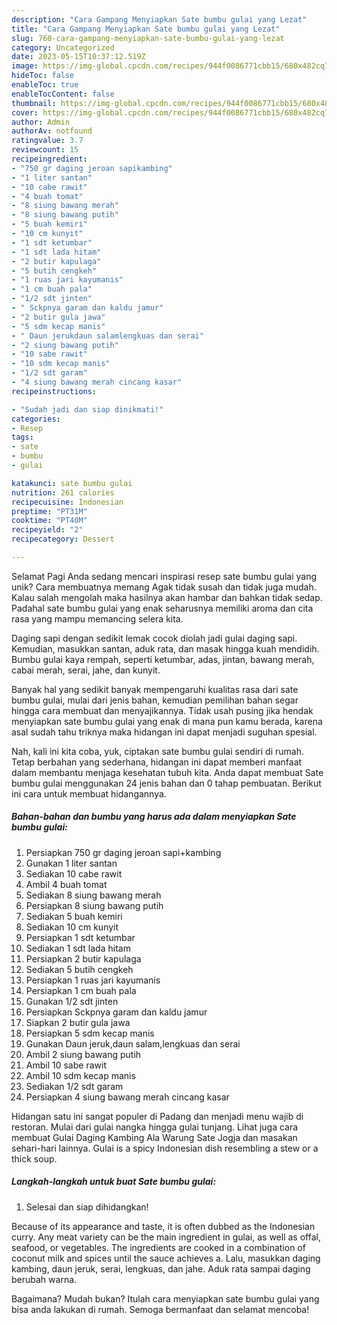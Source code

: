 ```yaml
---
description: "Cara Gampang Menyiapkan Sate bumbu gulai yang Lezat"
title: "Cara Gampang Menyiapkan Sate bumbu gulai yang Lezat"
slug: 760-cara-gampang-menyiapkan-sate-bumbu-gulai-yang-lezat
category: Uncategorized
date: 2023-05-15T10:37:12.519Z
image: https://img-global.cpcdn.com/recipes/944f0086771cbb15/680x482cq70/sate-bumbu-gulai-foto-resep-utama.jpg
hideToc: false
enableToc: true
enableTocContent: false
thumbnail: https://img-global.cpcdn.com/recipes/944f0086771cbb15/680x482cq70/sate-bumbu-gulai-foto-resep-utama.jpg
cover: https://img-global.cpcdn.com/recipes/944f0086771cbb15/680x482cq70/sate-bumbu-gulai-foto-resep-utama.jpg
author: Admin
authorAv: notfound
ratingvalue: 3.7
reviewcount: 15
recipeingredient:
- "750 gr daging jeroan sapikambing"
- "1 liter santan"
- "10 cabe rawit"
- "4 buah tomat"
- "8 siung bawang merah"
- "8 siung bawang putih"
- "5 buah kemiri"
- "10 cm kunyit"
- "1 sdt ketumbar"
- "1 sdt lada hitam"
- "2 butir kapulaga"
- "5 butih cengkeh"
- "1 ruas jari kayumanis"
- "1 cm buah pala"
- "1/2 sdt jinten"
- " Sckpnya garam dan kaldu jamur"
- "2 butir gula jawa"
- "5 sdm kecap manis"
- " Daun jerukdaun salamlengkuas dan serai"
- "2 siung bawang putih"
- "10 sabe rawit"
- "10 sdm kecap manis"
- "1/2 sdt garam"
- "4 siung bawang merah cincang kasar"
recipeinstructions:

- "Sudah jadi dan siap dinikmati!"
categories:
- Resep
tags:
- sate
- bumbu
- gulai

katakunci: sate bumbu gulai 
nutrition: 261 calories
recipecuisine: Indonesian
preptime: "PT31M"
cooktime: "PT40M"
recipeyield: "2"
recipecategory: Dessert

---
```



Selamat Pagi Anda sedang mencari inspirasi resep sate bumbu gulai yang unik? Cara membuatnya memang Agak tidak susah dan tidak juga mudah. Kalau salah mengolah maka hasilnya akan hambar dan bahkan tidak sedap. Padahal sate bumbu gulai yang enak seharusnya memiliki aroma dan cita rasa yang mampu memancing selera kita.


Daging sapi dengan sedikit lemak cocok diolah jadi gulai daging sapi. Kemudian, masukkan santan, aduk rata, dan masak hingga kuah mendidih. Bumbu gulai kaya rempah, seperti ketumbar, adas, jintan, bawang merah, cabai merah, serai, jahe, dan kunyit.

Banyak hal yang sedikit banyak mempengaruhi kualitas rasa dari sate bumbu gulai, mulai dari jenis bahan, kemudian pemilihan bahan segar hingga cara membuat dan menyajikannya. Tidak usah pusing jika hendak menyiapkan sate bumbu gulai yang enak di mana pun kamu berada, karena asal sudah tahu triknya maka hidangan ini dapat menjadi suguhan spesial.


Nah, kali ini kita coba, yuk, ciptakan sate bumbu gulai sendiri di rumah. Tetap berbahan yang sederhana, hidangan ini dapat memberi manfaat dalam membantu menjaga kesehatan tubuh kita. Anda dapat membuat Sate bumbu gulai menggunakan 24 jenis bahan dan 0 tahap pembuatan. Berikut ini cara untuk membuat hidangannya.

<!--inarticleads1-->

##### Bahan-bahan dan bumbu yang harus ada dalam menyiapkan Sate bumbu gulai:

1. Persiapkan 750 gr daging jeroan sapi+kambing
1. Gunakan 1 liter santan
1. Sediakan 10 cabe rawit
1. Ambil 4 buah tomat
1. Sediakan 8 siung bawang merah
1. Persiapkan 8 siung bawang putih
1. Sediakan 5 buah kemiri
1. Sediakan 10 cm kunyit
1. Persiapkan 1 sdt ketumbar
1. Sediakan 1 sdt lada hitam
1. Persiapkan 2 butir kapulaga
1. Sediakan 5 butih cengkeh
1. Persiapkan 1 ruas jari kayumanis
1. Persiapkan 1 cm buah pala
1. Gunakan 1/2 sdt jinten
1. Persiapkan  Sckpnya garam dan kaldu jamur
1. Siapkan 2 butir gula jawa
1. Persiapkan 5 sdm kecap manis
1. Gunakan  Daun jeruk,daun salam,lengkuas dan serai
1. Ambil 2 siung bawang putih
1. Ambil 10 sabe rawit
1. Ambil 10 sdm kecap manis
1. Sediakan 1/2 sdt garam
1. Persiapkan 4 siung bawang merah cincang kasar


Hidangan satu ini sangat populer di Padang dan menjadi menu wajib di restoran. Mulai dari gulai nangka hingga gulai tunjang. Lihat juga cara membuat Gulai Daging Kambing Ala Warung Sate Jogja dan masakan sehari-hari lainnya. Gulai is a spicy Indonesian dish resembling a stew or a thick soup. 

<!--inarticleads2-->

##### Langkah-langkah untuk buat Sate bumbu gulai:


1. Selesai dan siap dihidangkan!

Because of its appearance and taste, it is often dubbed as the Indonesian curry. Any meat variety can be the main ingredient in gulai, as well as offal, seafood, or vegetables. The ingredients are cooked in a combination of coconut milk and spices until the sauce achieves a. Lalu, masukkan daging kambing, daun jeruk, serai, lengkuas, dan jahe. Aduk rata sampai daging berubah warna. 

Bagaimana? Mudah bukan? Itulah cara menyiapkan sate bumbu gulai yang bisa anda lakukan di rumah. Semoga bermanfaat dan selamat mencoba!
